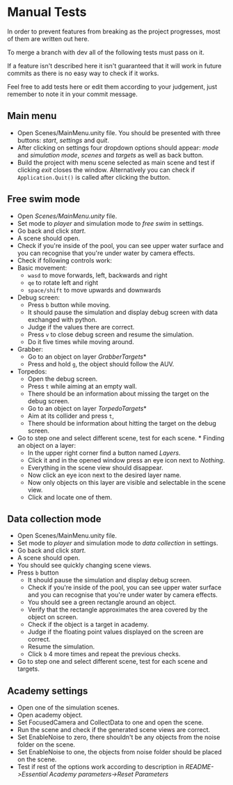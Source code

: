 # Manual Tests

In order to prevent features from breaking as the project progresses, most of them are written out here. 

To merge a branch with dev all of the following tests must pass on it. 

If a feature isn't described here it isn't guaranteed that it will work in future commits as there is no easy way to check if it works. 

Feel free to add tests here or edit them according to your judgement, just remember to note it in your commit message.

## Main menu
- Open Scenes/MainMenu.unity file. You should be presented with three buttons: *start*, *settings* and *quit*.
- After clicking on settings four dropdown options should appear: *mode* and *simulation mode*, *scenes* and *targets* as well as back button.
- Build the project with menu scene selected as main scene and test if clicking *exit* closes the window. Alternatively you can check if `Application.Quit()` is called after clicking the button.

## Free swim mode
- Open *Scenes/MainMenu.unity* file.
- Set mode to *player* and simulation mode to *free swim* in settings.
- Go back and click *start*.
- A scene should open.
- Check if you're inside of the pool, you can see upper water surface and you can recognise that you're under water by camera effects.
- Check if following controls work:
- Basic movement:
	- `wasd` to move forwards, left, backwards and right
	- `qe` to rotate left and right
	- `space/shift` to move upwards and downwards
- Debug screen:
	- Press `b` button while moving.
	- It should pause the simulation and display debug screen with data exchanged with python. 
	- Judge if the values there are correct. 
	- Press `v` to close debug screen and resume the simulation.
	- Do it five times while moving around.
- Grabber:
	- Go to an object on layer *GrabberTargets*\*
	- Press and hold `g`, the object should follow the AUV.
- Torpedos:
	- Open the debug screen.
	- Press `t` while aiming at an empty wall.
	- There should be an information about missing the target on the debug screen.
	- Go to an object on layer *TorpedoTargets*\*
	- Aim at its collider and press `t`, 
	- There should be information about hitting the target on the debug screen.
- Go to step one and select different scene, test for each scene.
\* Finding an object on a layer:
	- In the upper right corner find a button named *Layers*.
	- Click it and in the opened window press an eye icon next to *Nothing*.
	- Everything in the scene view should disappear.
	- Now click an eye icon next to the desired layer name.
	- Now only objects on this layer are visible and selectable in the scene view.
	- Click and locate one of them.

## Data collection mode
- Open Scenes/MainMenu.unity file.
- Set mode to *player* and simulation mode to *data collection* in settings.
- Go back and click *start*.
- A scene should open.
- You should see quickly changing scene views.
- Press `b` button
	- It should pause the simulation and display debug screen.
	- Check if you're inside of the pool, you can see upper water surface and you can recognise that you're under water by camera effects.
	- You should see a green rectangle around an object.
	- Verify that the rectangle approximates the area covered by the object on screen. 
	- Check if the object is a target in academy.
	- Judge if the floating point values displayed on the screen are correct. 
	- Resume the simulation.
	- Click `b` 4 more times and repeat the previous checks.
- Go to step one and select different scene, test for each scene and targets.

## Academy settings
- Open one of the simulation scenes.
- Open academy object.
- Set FocusedCamera and CollectData to one and open the scene.
- Run the scene and check if the generated scene views are correct.
- Set EnableNoise to zero, there shouldn't be any objects from the noise folder on the scene.
- Set EnableNoise to one, the objects from noise folder should be placed on the scene. 
- Test if rest of the options work according to description in *README->Essential Academy parameters->Reset Parameters*
